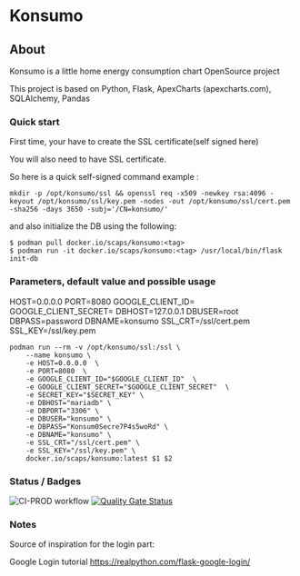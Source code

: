 # Konsumo

## About
Konsumo is a little home energy consumption chart OpenSource project

This project is based on Python, Flask, ApexCharts (apexcharts.com), SQLAlchemy, Pandas

### Quick start
First time, your have to create the SSL certificate(self signed here)

You will also need to have SSL certificate.

So here is a quick self-signed command example :
```console
mkdir -p /opt/konsumo/ssl && openssl req -x509 -newkey rsa:4096 -keyout /opt/konsumo/ssl/key.pem -nodes -out /opt/konsumo/ssl/cert.pem -sha256 -days 3650 -subj='/CN=konsumo/'
```

and also initialize the DB using the following:
```console
$ podman pull docker.io/scaps/konsumo:<tag>
$ podman run -it docker.io/scaps/konsumo:<tag> /usr/local/bin/flask init-db
```

### Parameters, default value and possible usage
HOST=0.0.0.0
PORT=8080
GOOGLE_CLIENT_ID=
GOOGLE_CLIENT_SECRET=
DBHOST=127.0.0.1
DBUSER=root
DBPASS=password
DBNAME=konsumo
SSL_CRT=/ssl/cert.pem
SSL_KEY=/ssl/key.pem

```console
podman run --rm -v /opt/konsumo/ssl:/ssl \
    --name konsumo \
    -e HOST=0.0.0.0  \
    -e PORT=8080  \
    -e GOOGLE_CLIENT_ID="$GOOGLE_CLIENT_ID"  \
    -e GOOGLE_CLIENT_SECRET="$GOOGLE_CLIENT_SECRET"  \
    -e SECRET_KEY="$SECRET_KEY" \
    -e DBHOST="mariadb" \
    -e DBPORT="3306" \
    -e DBUSER="konsumo" \
    -e DBPASS="Konsum0Secre7P4s5woRd" \
    -e DBNAME="konsumo" \
    -e SSL_CRT="/ssl/cert.pem" \
    -e SSL_KEY="/ssl/key.pem" \
    docker.io/scaps/konsumo:latest $1 $2
```

### Status / Badges

![CI-PROD workflow](https://github.com/virer/konsumo/actions/workflows/main.yml/badge.svg)    [![Quality Gate Status](https://sonarcloud.io/api/project_badges/measure?project=virer_konsumo&metric=alert_status)](https://sonarcloud.io/summary/new_code?id=virer_konsumo)

### Notes 

Source of inspiration for the login part:

Google Login tutorial https://realpython.com/flask-google-login/

